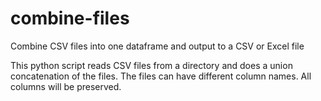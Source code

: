 # combine-files
Combine CSV files into one dataframe and output to a CSV or Excel file

This python script reads CSV files from a directory and does a union concatenation of the files. The files can have different column names. All columns will be preserved.
